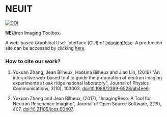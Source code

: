 # NEUIT

[![DOI](https://zenodo.org/badge/122098298.svg)](https://zenodo.org/badge/latestdoi/122098298)

**NEU**tron **I**maging **T**oolbox.

A web-based Graphical User Interface (GUI) of [ImagingReso](https://github.com/ornlneutronimaging/imagingreso).
A production site can be accessed by clicking [here](http://isc.sns.gov/).

### How to cite our work?

1. Yuxuan Zhang, Jean Bilheux, Hassina Bilheux and Jiao Lin, (2019) "An interactive web-based tool 
to guide the preparation of neutron imaging experiments at oak ridge national laboratory", 
Journal of Physics Communications, 3(10), 103003,
[doi:10.1088/2399-6528/ab4ee6](https://iopscience.iop.org/article/10.1088/2399-6528/ab4ee6).

2. Yuxuan Zhang and Jean Bilheux, (2017), "ImagingReso: A Tool for Neutron Resonance Imaging",
Journal of Open Source Software, 2(19), 407,
[doi:10.21105/joss.00407](http://joss.theoj.org/papers/997d09281a9d76e95f4ec4d3279eeb8c).
